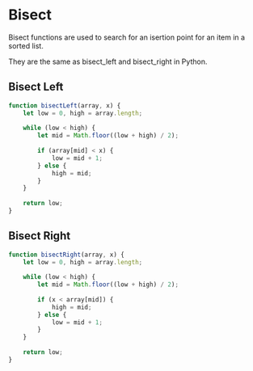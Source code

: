 # Bisect

Bisect functions are used to search for an isertion point for an item in a sorted list.

They are the same as bisect_left and bisect_right in Python.

## Bisect Left

```javascript
function bisectLeft(array, x) {
    let low = 0, high = array.length;
    
    while (low < high) {
        let mid = Math.floor((low + high) / 2);
        
        if (array[mid] < x) {
            low = mid + 1;
        } else {
            high = mid;
        }
    }
    
    return low;
}
```

## Bisect Right

```javascript
function bisectRight(array, x) {
    let low = 0, high = array.length;
    
    while (low < high) {
        let mid = Math.floor((low + high) / 2);
        
        if (x < array[mid]) {
            high = mid;
        } else {
            low = mid + 1;
        }
    }
    
    return low;
}
```